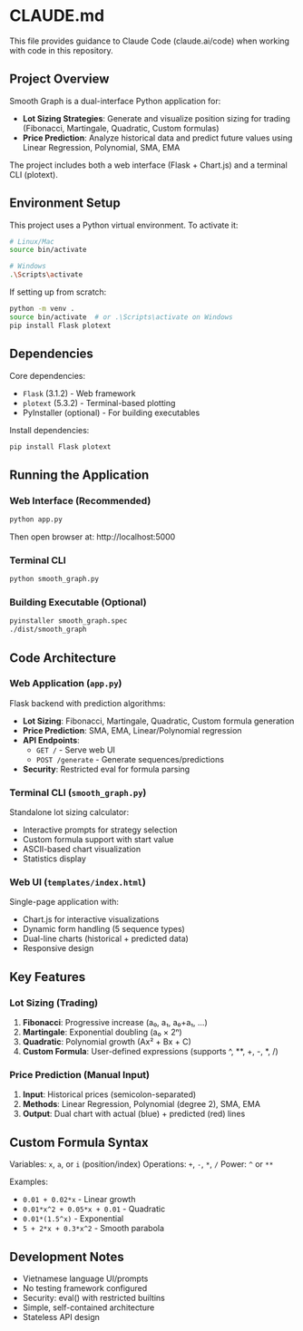 # CLAUDE.md

This file provides guidance to Claude Code (claude.ai/code) when working with code in this repository.

## Project Overview

Smooth Graph is a dual-interface Python application for:
- **Lot Sizing Strategies**: Generate and visualize position sizing for trading (Fibonacci, Martingale, Quadratic, Custom formulas)
- **Price Prediction**: Analyze historical data and predict future values using Linear Regression, Polynomial, SMA, EMA

The project includes both a web interface (Flask + Chart.js) and a terminal CLI (plotext).

## Environment Setup

This project uses a Python virtual environment. To activate it:
```bash
# Linux/Mac
source bin/activate

# Windows
.\Scripts\activate
```

If setting up from scratch:
```bash
python -m venv .
source bin/activate  # or .\Scripts\activate on Windows
pip install Flask plotext
```

## Dependencies

Core dependencies:
- `Flask` (3.1.2) - Web framework
- `plotext` (5.3.2) - Terminal-based plotting
- PyInstaller (optional) - For building executables

Install dependencies:
```bash
pip install Flask plotext
```

## Running the Application

### Web Interface (Recommended)
```bash
python app.py
```
Then open browser at: http://localhost:5000

### Terminal CLI
```bash
python smooth_graph.py
```

### Building Executable (Optional)
```bash
pyinstaller smooth_graph.spec
./dist/smooth_graph
```

## Code Architecture

### Web Application (`app.py`)
Flask backend with prediction algorithms:
- **Lot Sizing**: Fibonacci, Martingale, Quadratic, Custom formula generation
- **Price Prediction**: SMA, EMA, Linear/Polynomial regression
- **API Endpoints**:
  - `GET /` - Serve web UI
  - `POST /generate` - Generate sequences/predictions
- **Security**: Restricted eval for formula parsing

### Terminal CLI (`smooth_graph.py`)
Standalone lot sizing calculator:
- Interactive prompts for strategy selection
- Custom formula support with start value
- ASCII-based chart visualization
- Statistics display

### Web UI (`templates/index.html`)
Single-page application with:
- Chart.js for interactive visualizations
- Dynamic form handling (5 sequence types)
- Dual-line charts (historical + predicted data)
- Responsive design

## Key Features

### Lot Sizing (Trading)
1. **Fibonacci**: Progressive increase (a₀, a₁, a₀+a₁, ...)
2. **Martingale**: Exponential doubling (a₀ × 2ⁿ)
3. **Quadratic**: Polynomial growth (Ax² + Bx + C)
4. **Custom Formula**: User-defined expressions (supports ^, **, +, -, *, /)

### Price Prediction (Manual Input)
1. **Input**: Historical prices (semicolon-separated)
2. **Methods**: Linear Regression, Polynomial (degree 2), SMA, EMA
3. **Output**: Dual chart with actual (blue) + predicted (red) lines

## Custom Formula Syntax

Variables: `x`, `a`, or `i` (position/index)
Operations: `+`, `-`, `*`, `/`
Power: `^` or `**`

Examples:
- `0.01 + 0.02*x` - Linear growth
- `0.01*x^2 + 0.05*x + 0.01` - Quadratic
- `0.01*(1.5^x)` - Exponential
- `5 + 2*x + 0.3*x^2` - Smooth parabola

## Development Notes

- Vietnamese language UI/prompts
- No testing framework configured
- Security: eval() with restricted builtins
- Simple, self-contained architecture
- Stateless API design